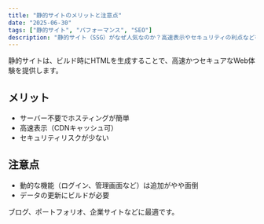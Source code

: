 ```yaml
---
title: "静的サイトのメリットと注意点"
date: "2025-06-30"
tags: ["静的サイト", "パフォーマンス", "SEO"]
description: "静的サイト（SSG）がなぜ人気なのか？高速表示やセキュリティの利点などを紹介します。"
---
```


静的サイトは、ビルド時にHTMLを生成することで、高速かつセキュアなWeb体験を提供します。

## メリット

- サーバー不要でホスティングが簡単
- 高速表示（CDNキャッシュ可）
- セキュリティリスクが少ない

## 注意点

- 動的な機能（ログイン、管理画面など）は追加がやや面倒
- データの更新にビルドが必要

ブログ、ポートフォリオ、企業サイトなどに最適です。
